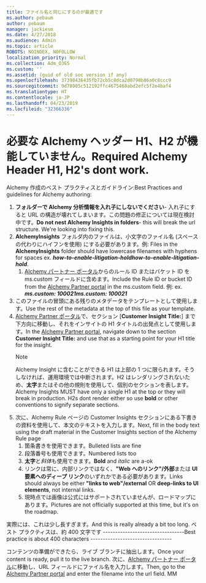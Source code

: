 ```yaml
---
title: ファイル名と同じにするのが最適です
ms.author: pebaum
author: pebaum
manager: jackiesm
ms.date: 4/27/2018
ms.audience: Admin
ms.topic: article
ROBOTS: NOINDEX, NOFOLLOW
localization_priority: Normal
ms.collection: Adm_O365
ms.custom: ''
ms.assetid: (guid of old soc version if any)
ms.openlocfilehash: 37398436435fb72cb5c8dca2d0798b86a0c8ccc9
ms.sourcegitcommit: 9d78905c512192ffc4675468abd2efc5f2e4baf4
ms.translationtype: HT
ms.contentlocale: ja-JP
ms.lasthandoff: 04/23/2019
ms.locfileid: "32366336"
---
```

# <a name="required-alchemy-header-h1-h2s-dont-work"></a><span data-ttu-id="09d28-102">必要な Alchemy ヘッダー H1、H2 が機能していません。</span><span class="sxs-lookup"><span data-stu-id="09d28-102">Required Alchemy Header H1, H2's dont work.</span></span>
<span data-ttu-id="09d28-103">Alchemy 作成のベスト プラクティスとガイドライン:</span><span class="sxs-lookup"><span data-stu-id="09d28-103">Best Practices and guidelines for Alchemy authoring:</span></span>

1. <span data-ttu-id="09d28-p101">**フォルダーで Alchemy 分析情報を入れ子にしないでください**- 入れ子にすると URL の構造が壊れてしまいます。この問題の修正については現在検討中です。</span><span class="sxs-lookup"><span data-stu-id="09d28-p101">**Do not nest Alchemy Insights in folders**- this will break the url structure. We're looking into fixing this.</span></span>
1. <span data-ttu-id="09d28-106">**AlchemyInsights** フォルダ内のファイルは、小文字のファイル名 (スペースの代わりにハイフンを使用) にする必要があります。例: </span><span class="sxs-lookup"><span data-stu-id="09d28-106">Files in the **AlchemyInsights** folder should have lowercase filenames with hyphens for spaces ex.</span></span> <span data-ttu-id="09d28-107">***how-to-enable-litigation-hold***</span><span class="sxs-lookup"><span data-stu-id="09d28-107">***how-to-enable-litigation-hold***.</span></span>
    1. <span data-ttu-id="09d28-108">[Alchemy パートナー ポータル](https://alchemyportal.azurewebsites.net)からのルール ID またはバケット ID を ms.custom フィールドに含めます。</span><span class="sxs-lookup"><span data-stu-id="09d28-108">Include the Rule ID or bucket ID from the [Alchemy Partner portal](https://alchemyportal.azurewebsites.net) in the ms.custom field.</span></span> <span data-ttu-id="09d28-109">例: </span><span class="sxs-lookup"><span data-stu-id="09d28-109">ex.</span></span> <span data-ttu-id="09d28-110">***ms.custom: 100021***</span><span class="sxs-lookup"><span data-stu-id="09d28-110">***ms.custom: 100021***</span></span>
1. <span data-ttu-id="09d28-111">このファイルの冒頭にある残りのメタデータをテンプレートとして使用します。</span><span class="sxs-lookup"><span data-stu-id="09d28-111">Use the rest of the metadata at the top of this file as your template.</span></span>
1. <span data-ttu-id="09d28-112">[Alchemy Partner ポータル](https://alchemyportal.azurewebsites.net)で、セクション [**Customer Insight Title:**] まで下方向に移動し、それをインサイトの H1 タイトルの出発点として使用します。</span><span class="sxs-lookup"><span data-stu-id="09d28-112">In the [Alchemy Partner portal](https://alchemyportal.azurewebsites.net), navigate down to the section **Customer Insight Title:** and use that as a starting point for your H1 title for the insight.</span></span> 
    > [!NOTE]
    > <span data-ttu-id="09d28-p104">Alchemy Insight に含むことができる H1 は上部の 1 つに限られます。そうしなければ、運用環境では中断されます。H2 はレンダリングされないため、**太字**またはその他の規則を使用して、個別のセクションを表します。</span><span class="sxs-lookup"><span data-stu-id="09d28-p104">Alchemy Insights MUST have only a single H1 at the top or they will break in production. H2s dont render either so use **bold** or other conventions to signify separate sections.</span></span>
1. <span data-ttu-id="09d28-115">次に、Alchemy Rule ページの Customer Insights セクションにある下書きの資料を使用して、本文のテキストを入力します。</span><span class="sxs-lookup"><span data-stu-id="09d28-115">Next, fill in the body text using the draft material in the Customer Insights section of the Alchemy Rule page</span></span>
    1. <span data-ttu-id="09d28-116">箇条書きを使用できます。</span><span class="sxs-lookup"><span data-stu-id="09d28-116">Bulleted lists are fine</span></span>
    1. <span data-ttu-id="09d28-117">段落番号も使用できます。</span><span class="sxs-lookup"><span data-stu-id="09d28-117">Numbered lists too</span></span>
    1. <span data-ttu-id="09d28-118">**太字**と*斜体*も使用できます。</span><span class="sxs-lookup"><span data-stu-id="09d28-118">**Bold** and *italic* are a-ok</span></span>
    1. <span data-ttu-id="09d28-119">リンクは常に、内部リンクではなく、**"Web へのリンク"/外部**または **UI 要素へのディープ リンク**のいずれかである必要があります。</span><span class="sxs-lookup"><span data-stu-id="09d28-119">Links should always be either **"links to web"/external** OR **deep-links to UI elements**, not internal links.</span></span>
    1. <span data-ttu-id="09d28-120">現時点では画像は公式にはサポートされていませんが、ロードマップにあります。</span><span class="sxs-lookup"><span data-stu-id="09d28-120">Pictures are not officially supported at this time, but it's on the roadmap.</span></span>

<span data-ttu-id="09d28-121">実際には、これは少し長すぎます。</span><span class="sxs-lookup"><span data-stu-id="09d28-121">And this is really already a bit too long.</span></span> <span data-ttu-id="09d28-122">ベスト プラクティスは、約 400 文字です ---------------------------------</span><span class="sxs-lookup"><span data-stu-id="09d28-122">Best practice is about 400 characters ---------------------------------</span></span>

<span data-ttu-id="09d28-123">コンテンツの準備ができたら、ライブ ブランチに抽出します。</span><span class="sxs-lookup"><span data-stu-id="09d28-123">Once your content is ready, pull it to the live branch.</span></span> <span data-ttu-id="09d28-124">次に、[Alchemy パートナー ポータル](https://alchemyportal.azurewebsites.net)に移動し、URL フィールドにファイル名を入力します。</span><span class="sxs-lookup"><span data-stu-id="09d28-124">Then, go to the [Alchemy Partner portal](https://alchemyportal.azurewebsites.net) and enter the filename into the url field.</span></span> <span data-ttu-id="09d28-125">M</span><span class="sxs-lookup"><span data-stu-id="09d28-125">M</span></span>
